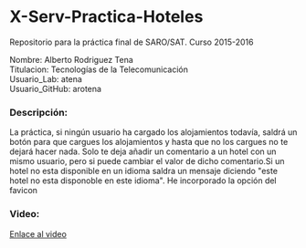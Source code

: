 # X-Serv-Practica-Hoteles
Repositorio para la práctica final de SARO/SAT. Curso 2015-2016

Nombre: Alberto Rodriguez Tena</br>
Titulacion: Tecnologías de la Telecomunicación</br>
Usuario_Lab: atena</br>
Usuario_GitHub: arotena</br>
<h3>Descripción:</h3>
La práctica, si ningún usuario ha cargado los alojamientos todavía, saldrá un botón para que cargues los alojamientos y hasta que no los cargues no te dejará hacer nada. Solo te deja añadir un comentario a un hotel con un mismo usuario, pero si puede cambiar el valor de dicho comentario.Si un hotel no esta disponible en un idioma saldra un mensaje diciendo "este hotel no esta disponoble en este idioma".
He incorporado la opción del favicon
<h3>Video:</h3>
<a href=https://www.youtube.com/watch?v=6I0Yq5-Qw_I>Enlace al video</a>
